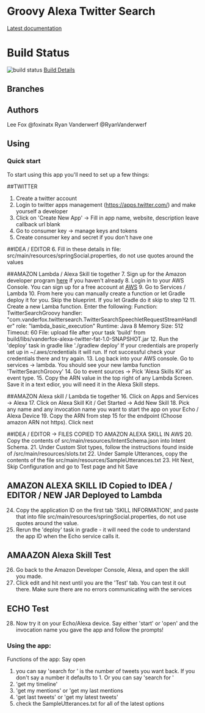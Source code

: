 # Groovy Alexa Twitter Search

[Latest documentation](https://github.com/rvanderwerf/alexa-twitter-groovy) 
# Build Status
![build status](https://travis-ci.org/rvanderwerf/alexa-twitter-groovy.svg?branch=master)
[Build Details](https://travis-ci.org/rvanderwerf/alexa-twitter-groovy/)
## Branches

## Authors
   Lee Fox @foxinatx
   Ryan Vanderwerf @RyanVanderwerf
   
## Using
### Quick start
To start using this app you'll need to set up a few things:

##TWITTER
1. Create a twitter account
2. Login to twitter apps management (https://apps.twitter.com/) and make yourself a developer
3. Click on 'Create New App' -> Fill in app name, website, description leave callback url blank
4. Go to consumer key -> manage keys and tokens
5. Create consumer key and secret if you don't have one


##IDEA / EDITOR
6. Fill in these details in file: src/main/resources/springSocial.properties, do not use quotes around the values

##AMAZON Lambda / Alexa Skill tie together
7. Sign up for the Amazon developer program [here](https://developer.amazon.com) if you haven't already
8. Login in to your AWS Console. You can sign up for a free account at [AWS](https://aws.amazon.com)
9. Go to Services / Lambda
10. From here you can manually create a function or let Gradle deploy it for you. Skip the blueprint. If you let Gradle do it skip to step 12
11. Create a new Lamba function. Enter the following: 
        Function: TwitterSearchGroovy 
        handler: "com.vanderfox.twittersearch.TwitterSearchSpeechletRequestStreamHandler"
        role: "lambda_basic_execution"
        Runtime: Java 8
        Memory Size: 512
        Timeout: 60
        File: upload file after your task 'build' from build/libs/vanderfox-alexa-twitter-fat-1.0-SNAPSHOT.jar
12. Run the 'deploy' task in gradle like './gradlew deploy' If your credentials are properly set up in ~/.aws/credentials it will run. If not successful check your credentials there and try again.
13. Log back into your AWS console. Go to services -> lambda. You should see your new lamba function 'TwitterSearchGroovy'
14. Go to event sources -> Pick 'Alexa Skills Kit' as event type. 
15. Copy the ARN value in the top right of any Lambda Screen. Save it in a text edior, you will need it in the Alexa Skill steps.

##AMAZON Alexa skill / Lambda tie together
16. Click on Apps and Services -> Alexa
17. Click on Alexa Skill Kit / Get Started -> Add New Skill
18. Pick any name and any invocation name you want to start the app on your Echo / Alexa Device
19. Copy the ARN from step 15 for the endpoint (Choose amazon ARN not https). Click next

##IDEA / EDITOR -> FILES COPIED TO AMAZON ALEXA SKILL IN AWS
20. Copy the contents of src/main/resources/IntentSchema.json into Intent Schema.
21. Under Custom Slot types, follow the instructions found inside of /src/main/resources/slots.txt
22. Under Sample Utterances, copy the contents of the file src/main/resources/SampleUtterances.txt
23. Hit Next, Skip Configuration and go to Test page and hit Save

## AMAZON ALEXA SKILL ID Copied to IDEA / EDITOR / NEW JAR Deployed to Lambda
24. Copy the application ID on the first tab 'SKILL INFORMATION', and paste that into file src/main/resources/springSocial.properties, do not use quotes around the value.
25. Rerun the 'deploy' task in gradle - it will need the code to understand the app ID when the Echo service calls it.

## AMAAZON Alexa Skill Test
26. Go back to the Amazon Developer Console, Alexa, and open the skill you made.
27. Click edit and hit next until you are the 'Test' tab. You can test it out there. Make sure there are no errors communicating with the services

## ECHO Test
28. Now try it on your Echo/Alexa device. Say either 'start' or 'open' and the invocation name you gave the app and follow the prompts!

### Using the app:
Functions of the app:
Say open <invocation name>

1. you can say 'search <X> for <value>'  <X> is the number of tweets you want back. If you don't say a number it defaults to 1. Or you can say 'search for <value>'
2. 'get my timeline'
3. 'get my mentions' or 'get my last <X> mentions
4. 'get last <X> tweets' or 'get my latest tweets'
5.  check the SampleUtterances.txt for all of the latest options